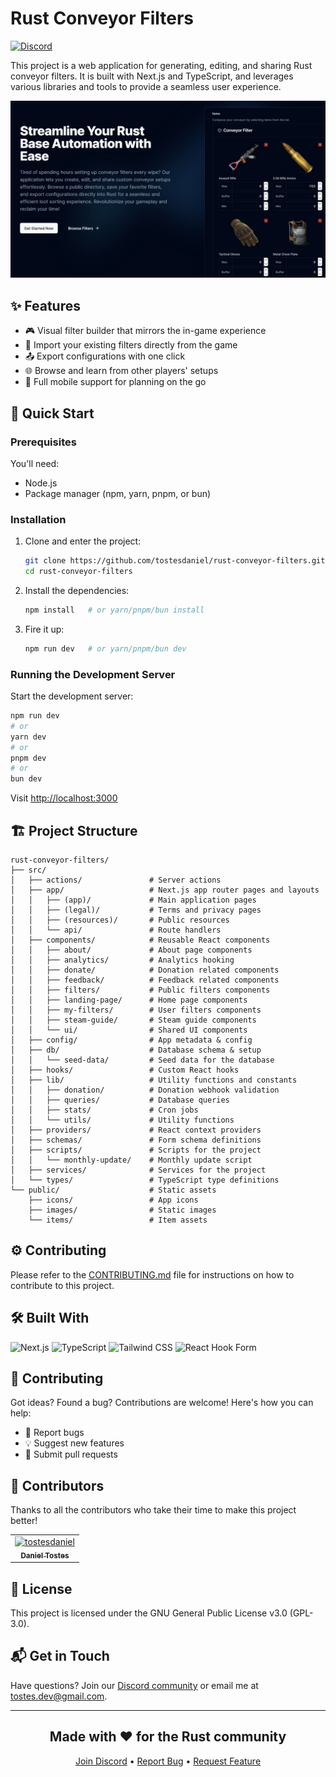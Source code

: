 # Rust Conveyor Filters

[![Discord](https://img.shields.io/discord/1272807564693995520?style=flat&logo=discord&logoColor=5865F2&label=Discord&labelColor=FFFFFF&color=000000)](https://discord.gg/DGzAHXvU93)

This project is a web application for generating, editing, and sharing Rust conveyor filters. It is built with Next.js and TypeScript, and leverages various libraries and tools to provide a seamless user experience.

![Rust Conveyor Filters](public/og.jpg)

## ✨ Features

- 🎮 Visual filter builder that mirrors the in-game experience
- 💾 Import your existing filters directly from the game
- 📤 Export configurations with one click
- 🌐 Browse and learn from other players' setups
- 📱 Full mobile support for planning on the go

## 🚀 Quick Start

### Prerequisites

You'll need:

- Node.js
- Package manager (npm, yarn, pnpm, or bun)

### Installation

1. Clone and enter the project:

   ```bash
   git clone https://github.com/tostesdaniel/rust-conveyor-filters.git
   cd rust-conveyor-filters
   ```

2. Install the dependencies:

   ```bash
   npm install   # or yarn/pnpm/bun install
   ```

3. Fire it up:

   ```bash
   npm run dev   # or yarn/pnpm/bun dev
   ```

### Running the Development Server

Start the development server:

```bash
npm run dev
# or
yarn dev
# or
pnpm dev
# or
bun dev
```

Visit [http://localhost:3000](http://localhost:3000)

## 🏗️ Project Structure

```text
rust-conveyor-filters/
├── src/
│   ├── actions/               # Server actions
│   ├── app/                   # Next.js app router pages and layouts
│   │   ├── (app)/             # Main application pages
│   │   ├── (legal)/           # Terms and privacy pages
│   │   ├── (resources)/       # Public resources
│   │   └── api/               # Route handlers
│   ├── components/            # Reusable React components
│   │   ├── about/             # About page components
│   │   ├── analytics/         # Analytics hooking
│   │   ├── donate/            # Donation related components
│   │   ├── feedback/          # Feedback related components
│   │   ├── filters/           # Public filters components
│   │   ├── landing-page/      # Home page components
│   │   ├── my-filters/        # User filters components
│   │   ├── steam-guide/       # Steam guide components
│   │   └── ui/                # Shared UI components
│   ├── config/                # App metadata & config
│   ├── db/                    # Database schema & setup
│   │   └── seed-data/         # Seed data for the database
│   ├── hooks/                 # Custom React hooks
│   ├── lib/                   # Utility functions and constants
│   │   ├── donation/          # Donation webhook validation
│   │   ├── queries/           # Database queries
│   │   ├── stats/             # Cron jobs
│   │   └── utils/             # Utility functions
│   ├── providers/             # React context providers
│   ├── schemas/               # Form schema definitions
│   ├── scripts/               # Scripts for the project
│   │   └── monthly-update/    # Monthly update script
│   ├── services/              # Services for the project
│   └── types/                 # TypeScript type definitions
└── public/                    # Static assets
    ├── icons/                 # App icons
    ├── images/                # Static images
    └── items/                 # Item assets
```

## ⚙️ Contributing

Please refer to the [CONTRIBUTING.md](CONTRIBUTING.md) file for instructions on how to contribute to this project.

## 🛠️ Built With

![Next.js](https://img.shields.io/badge/Next.js-000000?style=flat&logo=next.js&logoColor=white)
![TypeScript](https://img.shields.io/badge/TypeScript-007ACC?style=flat&logo=typescript&logoColor=white)
![Tailwind CSS](https://img.shields.io/badge/Tailwind_CSS-38B2AC?style=flat&logo=tailwind-css&logoColor=white)
![React Hook Form](https://img.shields.io/badge/React_Hook_Form-EC5990?style=flat&logo=react-hook-form&logoColor=white)

## 🤝 Contributing

Got ideas? Found a bug? Contributions are welcome! Here's how you can help:

- 🐛 Report bugs
- 💡 Suggest new features
- 🔧 Submit pull requests

## 🌟 Contributors

Thanks to all the contributors who take their time to make this project better!

<!-- readme: contributors -start -->
<table>
	<tbody>
		<tr>
            <td align="center">
                <a href="https://github.com/tostesdaniel">
                    <img src="https://avatars.githubusercontent.com/u/41529552?v=4" width="100;" alt="tostesdaniel"/>
                    <br />
                    <sub><b>Daniel Tostes</b></sub>
                </a>
            </td>
		</tr>
	<tbody>
</table>
<!-- readme: contributors -end -->

## 📝 License

This project is licensed under the GNU General Public License v3.0 (GPL-3.0).

## 📬 Get in Touch

Have questions? Join our [Discord community](https://discord.gg/DGzAHXvU93) or email me at <tostes.dev@gmail.com>.

---

<div align="center">

## Made with ❤️ for the Rust community

[Join Discord](https://discord.gg/DGzAHXvU93) • [Report Bug](https://github.com/tostesdaniel/rust-conveyor-filters/issues) • [Request Feature](https://github.com/tostesdaniel/rust-conveyor-filters/issues)

</div>
